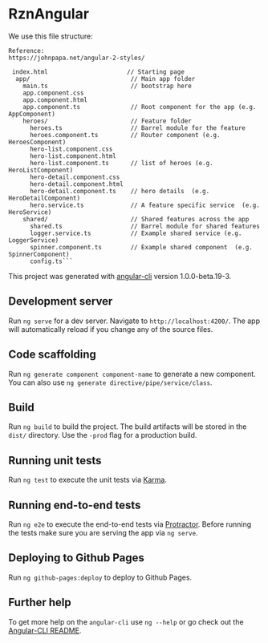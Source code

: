 # RznAngular
We use this file structure: 
```
Reference:
https://johnpapa.net/angular-2-styles/

 index.html                      // Starting page
  app/                            // Main app folder
    main.ts                       // bootstrap here
    app.component.css
    app.component.html
    app.component.ts              // Root component for the app (e.g. AppComponent)
    heroes/                       // Feature folder
      heroes.ts                   // Barrel module for the feature
      heroes.component.ts         // Router component (e.g. HeroesComponent)
      hero-list.component.css
      hero-list.component.html
      hero-list.component.ts      // list of heroes (e.g. HeroListComponent)
      hero-detail.component.css
      hero-detail.component.html
      hero-detail.component.ts    // hero details  (e.g. HeroDetailComponent)
      hero.service.ts             // A feature specific service  (e.g. HeroService)
    shared/                       // Shared features across the app
      shared.ts                   // Barrel module for shared features
      logger.service.ts           // Example shared service (e.g. LoggerService)
      spinner.component.ts        // Example shared component  (e.g. SpinnerComponent)
      config.ts```
```

This project was generated with [angular-cli](https://github.com/angular/angular-cli) version 1.0.0-beta.19-3.

## Development server
Run `ng serve` for a dev server. Navigate to `http://localhost:4200/`. The app will automatically reload if you change any of the source files.

## Code scaffolding

Run `ng generate component component-name` to generate a new component. You can also use `ng generate directive/pipe/service/class`.

## Build

Run `ng build` to build the project. The build artifacts will be stored in the `dist/` directory. Use the `-prod` flag for a production build.

## Running unit tests

Run `ng test` to execute the unit tests via [Karma](https://karma-runner.github.io).

## Running end-to-end tests

Run `ng e2e` to execute the end-to-end tests via [Protractor](http://www.protractortest.org/).
Before running the tests make sure you are serving the app via `ng serve`.

## Deploying to Github Pages

Run `ng github-pages:deploy` to deploy to Github Pages.

## Further help

To get more help on the `angular-cli` use `ng --help` or go check out the [Angular-CLI README](https://github.com/angular/angular-cli/blob/master/README.md).
